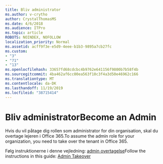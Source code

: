 ```yaml
---
title: Bliv administrator
ms.author: v-crytho
author: CrystalThomasMS
ms.date: 4/6/2018
ms.audience: ITPro
ms.topic: article
ROBOTS: NOINDEX, NOFOLLOW
localization_priority: Normal
ms.assetid: acff9f3e-e5d9-4eee-b1b3-9895a7cb27fc
ms.custom:
- "3"
- "71"
- "13"
ms.openlocfilehash: 33657fd68cdcbc4b9762e641156f9800b7b58f4b
ms.sourcegitcommit: 4ba462af6cc00ea563f10c3f4a3d50e46962c166
ms.translationtype: MT
ms.contentlocale: da-DK
ms.lasthandoff: 11/19/2019
ms.locfileid: "38715414"
---
```

# <a name="become-an-admin"></a><span data-ttu-id="8afbc-102">Bliv administrator</span><span class="sxs-lookup"><span data-stu-id="8afbc-102">Become an Admin</span></span>

<span data-ttu-id="8afbc-103">Hvis du vil påtage dig rollen som administrator for din organisation, skal du overtage lejeren i Office 365.</span><span class="sxs-lookup"><span data-stu-id="8afbc-103">To assume the admin role for your organization, you need to take over the tenant in Office 365.</span></span>
  
<span data-ttu-id="8afbc-104">Følg instruktionerne i denne vejledning: [admin overtagelse](https://docs.microsoft.com/azure/active-directory/users-groups-roles/domains-admin-takeover)</span><span class="sxs-lookup"><span data-stu-id="8afbc-104">Follow the instructions in this guide: [Admin Takeover](https://docs.microsoft.com/azure/active-directory/users-groups-roles/domains-admin-takeover)</span></span>